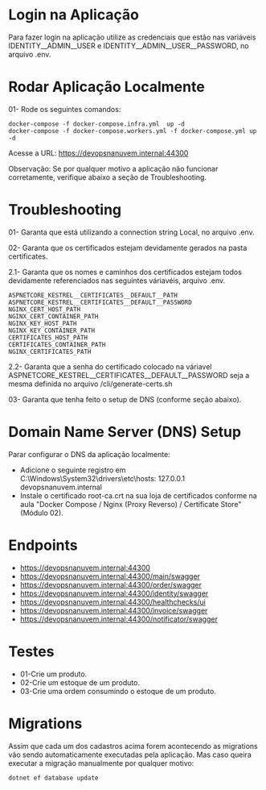 # Login na Aplicação
Para fazer login na aplicação utilize as credenciais que estão nas variáveis IDENTITY__ADMIN__USER e IDENTITY__ADMIN__USER__PASSWORD, no arquivo .env.

# Rodar Aplicação Localmente
01- Rode os seguintes comandos:
``` 
docker-compose -f docker-compose.infra.yml  up -d
docker-compose -f docker-compose.workers.yml -f docker-compose.yml up -d
``` 
Acesse a URL: https://devopsnanuvem.internal:44300

Observação: Se por qualquer motivo a aplicação não funcionar corretamente, verifique abaixo a seção de Troubleshooting.

# Troubleshooting
01- Garanta que está utilizando a connection string Local, no arquivo .env.

02- Garanta que os certificados estejam devidamente gerados na pasta certificates.

2.1- Garanta que os nomes e caminhos dos certificados estejam todos devidamente referenciados nas seguintes váriavéis, arquivo .env.

    ASPNETCORE_KESTREL__CERTIFICATES__DEFAULT__PATH
    ASPNETCORE_KESTREL__CERTIFICATES__DEFAULT__PASSWORD
    NGINX_CERT_HOST_PATH
    NGINX_CERT_CONTAINER_PATH
    NGINX_KEY_HOST_PATH
    NGINX_KEY_CONTAINER_PATH
    CERTIFICATES_HOST_PATH
    CERTIFICATES_CONTAINER_PATH
    NGINX_CERTIFICATES_PATH

2.2- Garanta que a senha do certificado colocado na váriavel ASPNETCORE_KESTREL__CERTIFICATES__DEFAULT__PASSWORD seja a mesma definida no arquivo /cli/generate-certs.sh 

03- Garanta que tenha feito o setup de DNS (conforme seção abaixo).

# Domain Name Server (DNS) Setup
Parar configurar o DNS da aplicação localmente:
 - Adicione o seguinte registro em C:\Windows\System32\drivers\etc\hosts: 127.0.0.1 devopsnanuvem.internal 
 - Instale o certificado root-ca.crt na sua loja de certificados conforme na aula "Docker Compose / Nginx (Proxy Reverso) / Certificate Store" (Módulo 02).

# Endpoints
- https://devopsnanuvem.internal:44300
- https://devopsnanuvem.internal:44300/main/swagger
- https://devopsnanuvem.internal:44300/order/swagger
- https://devopsnanuvem.internal:44300/identity/swagger
- https://devopsnanuvem.internal:44300/healthchecks/ui
- https://devopsnanuvem.internal:44300/invoice/swagger
- https://devopsnanuvem.internal:44300/notificator/swagger

# Testes
- 01-Crie um produto.
- 02-Crie um estoque de um produto.
- 03-Crie uma ordem consumindo o estoque de um produto.

# Migrations
Assim que cada um dos cadastros acima forem acontecendo as migrations vão sendo automaticamente executadas pela aplicação. Mas caso queira executar a migração manualmente por qualquer motivo:

``` 
dotnet ef database update
```